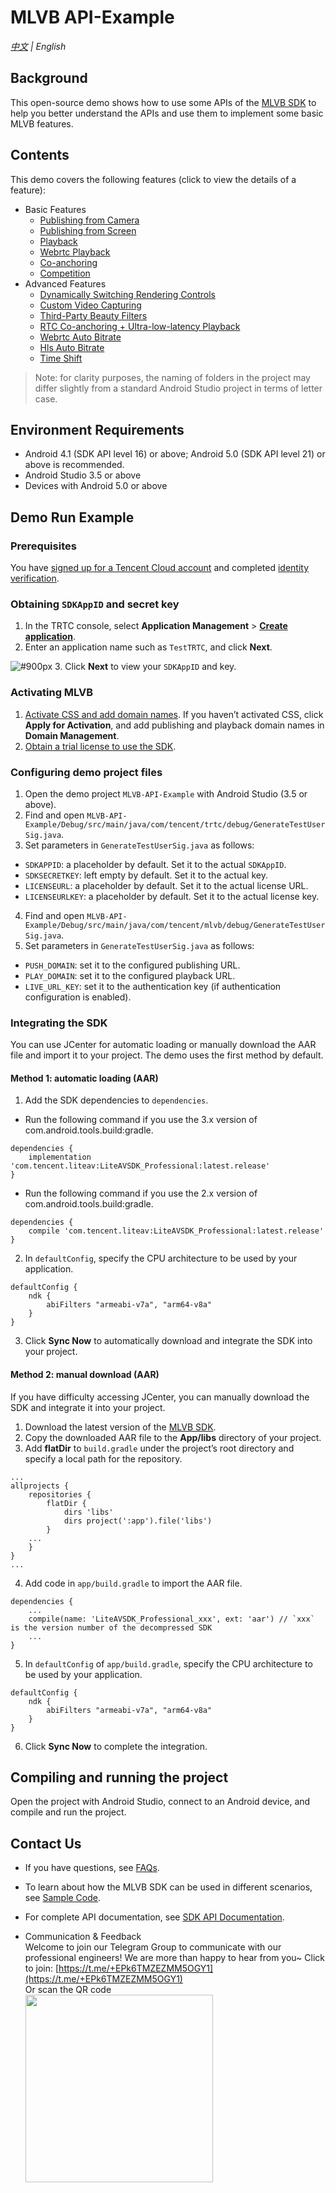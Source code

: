# MLVB API-Example 
_[中文](README-zh_CN.md) | English_

## Background
This open-source demo shows how to use some APIs of the [MLVB SDK](https://www.tencentcloud.com/document/product/1071) to help you better understand the APIs and use them to implement some basic MLVB features.

## Contents
This demo covers the following features (click to view the details of a feature):

- Basic Features
  - [Publishing from Camera](./Basic/LivePushCamera)
  - [Publishing from Screen](./Basic/LivePushScreen)
  - [Playback](./Basic/LivePlay)
  - [Webrtc Playback](./Basic/LebPlay)
  - [Co-anchoring](./Basic/LiveLink)
  - [Competition](./Basic/LinkPK)
- Advanced Features
  - [Dynamically Switching Rendering Controls](./Advanced/SwitchRenderView)
  - [Custom Video Capturing](./Advanced/CustomVideoCapture)
  - [Third-Party Beauty Filters](./Advanced/ThirdBeauty)
  - [RTC Co-anchoring + Ultra-low-latency Playback](./Advanced/RTCPushAndPlay)
  - [Webrtc Auto Bitrate](./Advanced/LebAutoBitrate)
  - [Hls Auto Bitrate](./Advanced/HlsAutoBitrate)
  - [Time Shift](./Advanced/TimeShift)
  
>  Note: for clarity purposes, the naming of folders in the project may differ slightly from a standard Android Studio project in terms of letter case.
 
 
## Environment Requirements
- Android 4.1 (SDK API level 16) or above; Android 5.0 (SDK API level 21) or above is recommended.
- Android Studio 3.5 or above
- Devices with Android 5.0 or above
 

## Demo Run Example

### Prerequisites
You have [signed up for a Tencent Cloud account](https://intl.cloud.tencent.com/document/product/378/17985) and completed [identity verification](https://intl.cloud.tencent.com/document/product/378/3629).

### Obtaining `SDKAppID` and secret key
1. In the TRTC console, select **Application Management** > **[Create application](https://console.tencentcloud.com/trtc/app/create)**.
2. Enter an application name such as `TestTRTC`, and click **Next**.

![ #900px](https://qcloudimg.tencent-cloud.cn/raw/51c73a617e69a76ed26e6f74b0071ec9.png)
3. Click **Next** to view your `SDKAppID` and key.

### Activating MLVB
1. [Activate CSS and add domain names](https://console.intl.cloud.tencent.com/live/common/apply?code=0). If you haven’t activated CSS, click **Apply for Activation**, and add publishing and playback domain names in **Domain Management**.
2. [Obtain a trial license to use the SDK](https://console.intl.cloud.tencent.com/live/license).

### Configuring demo project files
1. Open the demo project `MLVB-API-Example` with Android Studio (3.5 or above).
2. Find and open `MLVB-API-Example/Debug/src/main/java/com/tencent/trtc/debug/GenerateTestUserSig.java`.
3. Set parameters in `GenerateTestUserSig.java` as follows:
  - `SDKAPPID`: a placeholder by default. Set it to the actual `SDKAppID`.
  - `SDKSECRETKEY`: left empty by default. Set it to the actual key.
  - `LICENSEURL`: a placeholder by default. Set it to the actual license URL.
  - `LICENSEURLKEY`: a placeholder by default. Set it to the actual license key.
4. Find and open `MLVB-API-Example/Debug/src/main/java/com/tencent/mlvb/debug/GenerateTestUserSig.java`.
5. Set parameters in `GenerateTestUserSig.java` as follows:
  - `PUSH_DOMAIN`: set it to the configured publishing URL.
  - `PLAY_DOMAIN`: set it to the configured playback URL.
  - `LIVE_URL_KEY`: set it to the authentication key (if authentication configuration is enabled).

### Integrating the SDK
You can use JCenter for automatic loading or manually download the AAR file and import it to your project. The demo uses the first method by default.

#### Method 1: automatic loading (AAR)
1. Add the SDK dependencies to `dependencies`.
 - Run the following command if you use the 3.x version of com.android.tools.build:gradle.
```
dependencies {
    implementation 'com.tencent.liteav:LiteAVSDK_Professional:latest.release'
}
```
 - Run the following command if you use the 2.x version of com.android.tools.build:gradle.
```
dependencies {
    compile 'com.tencent.liteav:LiteAVSDK_Professional:latest.release'
}
```
2. In `defaultConfig`, specify the CPU architecture to be used by your application.
```
defaultConfig {
    ndk {
        abiFilters "armeabi-v7a", "arm64-v8a"
    }
}
```
3. Click **Sync Now** to automatically download and integrate the SDK into your project.

#### Method 2: manual download (AAR)
If you have difficulty accessing JCenter, you can manually download the SDK and integrate it into your project.

1. Download the latest version of the [MLVB SDK](https://www.tencentcloud.com/document/product/1071/38150?has_map=1).
2. Copy the downloaded AAR file to the **App/libs** directory of your project.
3. Add **flatDir** to `build.gradle` under the project’s root directory and specify a local path for the repository.
```
...
allprojects {
    repositories {
        flatDir {
            dirs 'libs'
            dirs project(':app').file('libs')
        }
    ...
    }
}
...
```
4. Add code in `app/build.gradle` to import the AAR file.
```
dependencies {
    ...
    compile(name: 'LiteAVSDK_Professional_xxx', ext: 'aar') // `xxx` is the version number of the decompressed SDK
    ...
}
```
5. In `defaultConfig` of `app/build.gradle`, specify the CPU architecture to be used by your application.
```
defaultConfig {
    ndk {
        abiFilters "armeabi-v7a", "arm64-v8a"
    }
}
```
6. Click **Sync Now** to complete the integration.


## Compiling and running the project
Open the project with Android Studio, connect to an Android device, and compile and run the project.

## Contact Us
- If you have questions, see [FAQs](https://www.tencentcloud.com/document/product/1071/39477).

- To learn about how the MLVB SDK can be used in different scenarios, see [Sample Code](https://www.tencentcloud.com/document/product/1071).

- For complete API documentation, see [SDK API Documentation](https://liteav.sdk.qcloud.com/doc/api/en/group__V2TXLivePusher__android.html).

- Communication & Feedback   
Welcome to join our Telegram Group to communicate with our professional engineers! We are more than happy to hear from you~
Click to join: [https://t.me/+EPk6TMZEZMM5OGY1](https://t.me/+EPk6TMZEZMM5OGY1)   
Or scan the QR code   
  <img src="https://qcloudimg.tencent-cloud.cn/raw/79cbfd13877704ff6e17f30de09002dd.jpg" width="300px">    